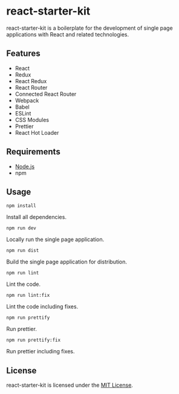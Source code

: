 # react-starter-kit

react-starter-kit is a boilerplate for the development of single page
applications with React and related technologies.

## Features

* React
* Redux
* React Redux
* React Router
* Connected React Router
* Webpack
* Babel
* ESLint
* CSS Modules
* Prettier
* React Hot Loader

## Requirements

* [Node.js](https://nodejs.org/en/)
* npm

## Usage

```
npm install
```
Install all dependencies.

```
npm run dev
```
Locally run the single page application.

```
npm run dist
```
Build the single page application for distribution.

```
npm run lint
```
Lint the code.

```
npm run lint:fix
```
Lint the code including fixes.

```
npm run prettify
```
Run prettier.

```
npm run prettify:fix
```
Run prettier including fixes.

## License

react-starter-kit is licensed under the [MIT License](./LICENSE.txt).
